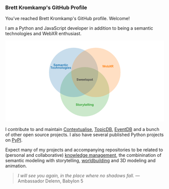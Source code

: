 ### Brett Kromkamp's GitHub Profile

You’ve reached Brett Kromkamp's GitHub profile. Welcome!

I am a Python and JavaScript developer in addition to being a semantic technologies and WebXR enthusiast.

![Brett's interests](/resources/interests.png)

I contribute to and maintain [Contextualise](https://contextualise.dev/), [TopicDB](https://github.com/brettkromkamp/topic-db), [EventDB](https://github.com/brettkromkamp/event-db) and a bunch of other open source projects. I also have several published Python projects on [PyPI](https://pypi.org/user/brettkromkamp/). 

Expect many of my projects and accompanying repositories to be related to (personal and collaborative) [knowledge management](https://contextualise.dev/), the combinination of semantic modeling with storytelling, [worldbuilding](https://www.reddit.com/r/worldbuilding/) and 3D modeling and animation.

> *I will see you again, in the place where no shadows fall.* &mdash; Ambassador Delenn, Babylon 5